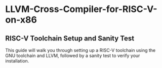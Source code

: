 # LLVM-Cross-Compiler-for-RISC-V-on-x86
## RISC-V Toolchain Setup and Sanity Test
This guide will walk you through setting up a RISC-V toolchain using the GNU toolchain and LLVM, followed by a sanity test to verify your installation.

